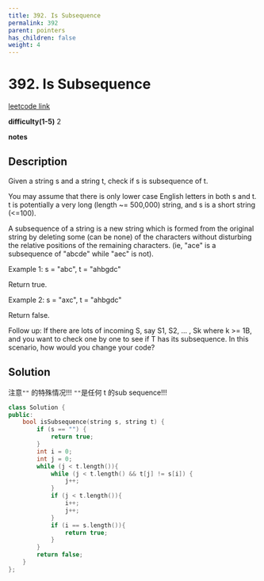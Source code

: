 ```yaml
---
title: 392. Is Subsequence
permalink: 392
parent: pointers
has_children: false
weight: 4
---
```

# 392. Is Subsequence
[leetcode link](https://leetcode.com/problems/is-subsequence/)

**difficulty(1-5)** 
2

**notes**   


## Description
Given a string s and a string t, check if s is subsequence of t.

You may assume that there is only lower case English letters in both s and t. t is potentially a very long (length ~= 500,000) string, and s is a short string (<=100).

A subsequence of a string is a new string which is formed from the original string by deleting some (can be none) of the characters without disturbing the relative positions of the remaining characters. (ie, "ace" is a subsequence of "abcde" while "aec" is not).

Example 1:
s = "abc", t = "ahbgdc"

Return true.

Example 2:
s = "axc", t = "ahbgdc"

Return false.

Follow up:
If there are lots of incoming S, say S1, S2, ... , Sk where k >= 1B, and you want to check one by one to see if T has its subsequence. In this scenario, how would you change your code?

## Solution
注意`""` 的特殊情况!!! `""`是任何 t 的sub sequence!!!

```c++
class Solution {
public:
    bool isSubsequence(string s, string t) {
        if (s == "") {
            return true;
        }
        int i = 0;
        int j = 0;
        while (j < t.length()){
            while (j < t.length() && t[j] != s[i]) {
                j++;
            }
            if (j < t.length()){
                i++;
                j++;
            }
            if (i == s.length()){
                return true;
            }
        }
        return false;        
    }
};
```

<!-- 
Default label
{: .label }

Blue label
{: .label .label-blue }

Stable
{: .label .label-green }

New release
{: .label .label-purple }

Coming soon
{: .label .label-yellow }

Deprecated
{: .label .label-red } -->
